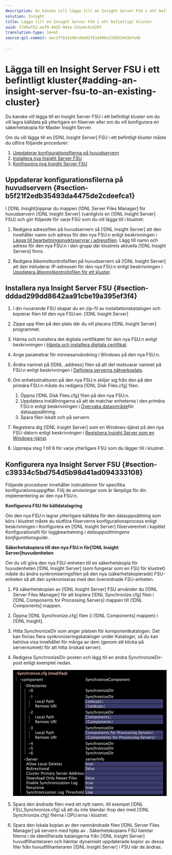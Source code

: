```yaml
---
description: Du kanske vill lägga till en Insight Server FSU i ett befintligt kluster om du vill lagra källdata på ytterligare en filserver eller om du vill konfigurera en säkerhetskopia för Master Insight Server.
solution: Insight
title: Lägga till en Insight Server FSU i ett befintligt kluster
uuid: 57d6ef52-eef9-4425-943a-331e4c9c4207
translation-type: tm+mt
source-git-commit: aec1f7b14198cdde91f61d490a235022943bfedb

---
```



# Lägga till en Insight Server FSU i ett befintligt kluster{#adding-an-insight-server-fsu-to-an-existing-cluster}

Du kanske vill lägga till en Insight Server FSU i ett befintligt kluster om du vill lagra källdata på ytterligare en filserver eller om du vill konfigurera en säkerhetskopia för Master Insight Server.

Om du vill lägga till en [!DNL Insight Server] FSU i ett befintligt kluster måste du utföra följande procedurer:

1. [Uppdaterar konfigurationsfilerna på huvudservern](../../../../../home/c-inst-svr/c-install-ins-svr/c-ins-svr-clstrs/c-add-ins-svrs-ex-clstr/c-add-fsu-ex-clstr.md#section-b5f21f2edb35493da4475de2cdeefca1)
1. [Installera nya Insight Server FSU](../../../../../home/c-inst-svr/c-install-ins-svr/c-ins-svr-clstrs/c-add-ins-svrs-ex-clstr/c-add-fsu-ex-clstr.md#section-dddad299dd8642aa91cbe19a395ef3f4)
1. [Konfigurera nya Insight Server FSU](../../../../../home/c-inst-svr/c-install-ins-svr/c-ins-svr-clstrs/c-add-ins-svrs-ex-clstr/c-add-fsu-ex-clstr.md#section-c39334c5bd754d5b98d41ad094333108)

## Uppdaterar konfigurationsfilerna på huvudservern {#section-b5f21f2edb35493da4475de2cdeefca1}

I [!DNL Insight]öppnar du mappen [!DNL Server Files Manager] för huvudservern [!DNL Insight Server] (vanligtvis en [!DNL Insight Server] FSU) och gör följande för varje FSU som du vill lägga till i klustret:

1. Redigera adressfilen på huvudservern så [!DNL Insight Server] att den innehåller namn och adress för den nya FSU:n enligt beskrivningen i [Lägga till bearbetningsinsiktsservrar i adressfilen](../../../../../home/c-inst-svr/c-install-ins-svr/c-ins-svr-clstrs/c-inst-ins-svr-clstr/c-inst-proc-clstr/c-config-mstr-ins-svr-clstr.md#section-2fe5298180164e8dbaa59ea6b6ff682d). Lägg till namn och adress för den nya FSU:n i den grupp där klustrets aktuella [!DNL Insight Servers] finns.

1. Redigera åtkomstkontrollsfilen på huvudservern så [!DNL Insight Server] att den inkluderar IP-adressen för den nya FSU:n enligt beskrivningen i [Uppdatera åtkomstkontrollsfilen för ett kluster](../../../../../home/c-inst-svr/c-install-ins-svr/c-ins-svr-clstrs/c-inst-ins-svr-clstr/c-inst-proc-clstr/c-config-mstr-ins-svr-clstr.md#section-fce1367d92a445168c35e9ca506e7d6b).

## Installera nya Insight Server FSU {#section-dddad299dd8642aa91cbe19a395ef3f4}

1. I din nuvarande FSU skapar du en zip-fil av installationskatalogen och kopierar filen till den nya FSU:en. [!DNL Insight Server]
1. Zippa upp filen på den plats där du vill placera [!DNL Insight Server] programmet.
1. Hämta och installera det digitala certifikatet för den nya FSU:n enligt beskrivningen i [Hämta och installera digitala certifikat](../../../../../home/c-inst-svr/c-install-ins-svr/t-install-proc-inst-svr-dpu/c-dnld-dgtl-cert/c-dnld-dgtl-cert.md#concept-4f79c240492f4e52b6375b4b3bbefa17).
1. Ange parametrar för minnesanvändning i Windows på den nya FSU:n.
1. Ändra namnet på [!DNL .address] filen så att det motsvarar namnet på FSU:n enligt beskrivningen i [Definiera serverns nätverksplats](../../../../../home/c-inst-svr/c-install-ins-svr/t-install-proc-inst-svr-dpu/c-svrs-ntwk-loc/c-svrs-ntwk-loc.md#concept-87dd2aa3448c415ca1285bc445a8c649).

1. Om enhetsstrukturen på den nya FSU:n skiljer sig från den på den primära FSU:n måste du redigera [!DNL Disk Files.cfg] filen.

   1. Öppna [!DNL Disk Files.cfg] filen på den nya FSU:n.
   1. Uppdatera inställningarna så att de matchar enheterna i den primära FSU:n enligt beskrivningen i [Övervaka dataområde](../../../../../home/c-inst-svr/c-admin-inst-svr/c-mntr-disk-spc/t-mntr-dtst-data-spc.md#task-6223fa2c718845678824a0a96df96a03)för datauppsättning.
   1. Spara filen lokalt och på servern.

1. Registrera dig [!DNL Insight Server] som en Windows-tjänst på den nya FSU-datorn enligt beskrivningen i [Registrera Insight Server som en Windows-tjänst](../../../../../home/c-inst-svr/c-install-ins-svr/t-install-proc-inst-svr-dpu/c-reg-wdws-svc.md#concept-f2c7aa891d544a2595aa01d0d796a540).

1. Upprepa steg 1 till 6 för varje ytterligare FSU som du lägger till i klustret.

## Konfigurera nya Insight Server FSU {#section-c39334c5bd754d5b98d41ad094333108}

Följande procedurer innehåller instruktioner för specifika konfigurationsuppgifter. Följ de anvisningar som är lämpliga för din implementering av den nya FSU:n.

**Konfigurera FSU för källdatalagring**

Om den nya FSU:n lagrar ytterligare källdata för den datauppsättning som körs i klustret måste du slutföra filserverns konfigurationsprocess enligt beskrivningen i Konfigurera en [!DNL Insight Server] filserverenhet i kapitlet Konfigurationsfil för loggbearbetning i *datauppsättningens konfigurationsguide*.

**Säkerhetskopiera till den nya FSU:n för[!DNL Insight Server]huvudenheten**

Om du vill göra den nya FSU-enheten till en säkerhetskopia för huvudenheten [!DNL Insight Server] (som fungerar som en FSU för klustret) måste du ändra synkroniseringsfilen på den nya (säkerhetskopierade) FSU-enheten så att den synkroniseras med den överordnade FSU-enheten.

1. På säkerhetskopian av [!DNL Insight Server] FSU använder du [!DNL Server Files Manager] för att kopiera [!DNL Synchronize.cfg] filen i [!DNL Components for Processing Servers] mappen till [!DNL Components] mappen.

1. Öppna [!DNL Synchronize.cfg] filen (i [!DNL Components] mappen) i [!DNL Insight].

1. Hitta SynchronizeDir som anger platsen för komponentkatalogen. Det kan finnas flera synkroniseringskataloger under Kataloger, så du kan behöva visa innehållet för många av dem (genom att klicka på servernumret) för att hitta önskad server).
1. Redigera SynchronizeDir-posten och lägg till en andra SynchronizeDir-post enligt exemplet nedan.

   ![](assets/cfg_cluster_SynchronizeDirEditComponents.png)

1. Spara den ändrade filen med ett nytt namn, till exempel [!DNL FSU_Synchronize.cfg] så att du inte blandar ihop den med [!DNL Synchronize.cfg] filerna i DPU:erna i klustret.

1. Spara den lokala kopian av den namnändrade filen [!DNL Server Files Manager] på servern med hjälp av . Säkerhetskopians FSU hämtar filerna i de identifierade katalogerna från [!DNL Insight Server] huvudfilhanteraren och hämtar dynamiskt uppdaterade kopior av dessa filer från huvudfilhanteraren [!DNL Insight Server] i FSU när de ändras.

